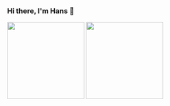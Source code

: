 ### Hi there, I'm Hans 👋

<img src="https://github-readme-stats.vercel.app/api?username=HandsomeHans&show_icons=true&theme=tokyonight&count_private=true"  height="180">  <img src="https://github-readme-stats.vercel.app/api/top-langs?username=HandsomeHans&layout=compact&hide_border=false&langs_count=10&theme=tokyonight&count_private=true"  height="180" >

<!-- <img src="https://stats.justsong.cn/api/csdn?id=renhanchi"  height="180"> -->

<!-- [![Readme Card](https://github-readme-stats.vercel.app/api/pin/?username=HandsomeHans&repo=HandsomeHans)](https://github.com/HandsomeHans/HandsomeHans/) -->


<!--
**HandsomeHans/HandsomeHans** is a ✨ _special_ ✨ repository because its `README.md` (this file) appears on your GitHub profile.

Here are some ideas to get you started:

- 🔭 I’m currently working on ...
- 🌱 I’m currently learning ...
- 👯 I’m looking to collaborate on ...
- 🤔 I’m looking for help with ...
- 💬 Ask me about ...
- 📫 How to reach me: ...
- 😄 Pronouns: ...
- ⚡ Fun fact: ...
-->
